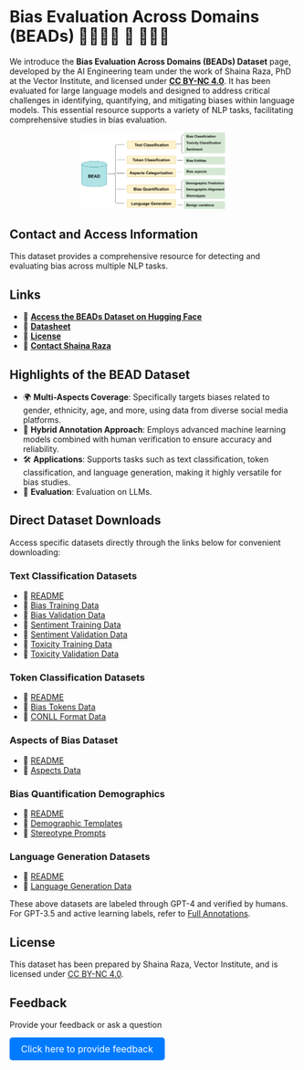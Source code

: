 # Bias Evaluation Across Domains (BEADs) 💠🔷🔹🔹 🔹 🔹🔷💠


We introduce the **Bias Evaluation Across Domains (BEADs) Dataset** page, developed by the AI Engineering team under the work of Shaina Raza, PhD at the Vector Institute, and licensed under **[CC BY-NC 4.0](https://creativecommons.org/licenses/by-nc/4.0/)**. It has been evaluated for large language models and designed to address critical challenges in identifying, quantifying, and mitigating biases within language models. This essential resource supports a variety of NLP tasks, facilitating comprehensive studies in bias evaluation.

<div style="text-align: center;">
    <img src="fig1.png" alt="BEAD Dataset Overview" style="width: 50%; height: auto;">
</div>


## Contact and Access Information
This dataset provides a comprehensive resource for detecting and evaluating bias across multiple NLP tasks.

## Links
- 📂 [**Access the BEADs Dataset on Hugging Face**](https://huggingface.co/datasets/shainar/BEAD)
- 📜 [**Datasheet**](datasheet.pdf)
- 📝 [**License**](lisence.md)
- 📧 [**Contact Shaina Raza**](mailto:shaina.raza@utoronto.ca)

## Highlights of the BEAD Dataset

- 🌍 **Multi-Aspects Coverage**: Specifically targets biases related to gender, ethnicity, age, and more, using data from diverse social media platforms.
- 🤖 **Hybrid Annotation Approach**: Employs advanced machine learning models combined with human verification to ensure accuracy and reliability.
- 🛠️ **Applications**: Supports tasks such as text classification, token classification, and language generation, making it highly versatile for bias studies.
- 🧪 **Evaluation**: Evaluation on LLMs.

## Direct Dataset Downloads

Access specific datasets directly through the links below for convenient downloading:

### Text Classification Datasets
- 📄 [README](https://huggingface.co/datasets/shainar/BEAD/blob/main/1-Text-Classification/README.MD)
- 📄 [Bias Training Data](https://huggingface.co/datasets/shainar/BEAD/blob/main/1-Text-Classification/bias-train.csv)
- 📄 [Bias Validation Data](https://huggingface.co/datasets/shainar/BEAD/blob/main/1-Text-Classification/bias-valid.csv)
- 📄 [Sentiment Training Data](https://huggingface.co/datasets/shainar/BEAD/blob/main/1-Text-Classification/sentiment-train.csv)
- 📄 [Sentiment Validation Data](https://huggingface.co/datasets/shainar/BEAD/blob/main/1-Text-Classification/sentiment-valid.csv)
- 📄 [Toxicity Training Data](https://huggingface.co/datasets/shainar/BEAD/blob/main/1-Text-Classification/toxic-train.csv)
- 📄 [Toxicity Validation Data](https://huggingface.co/datasets/shainar/BEAD/blob/main/1-Text-Classification/toxic-valid.csv)

### Token Classification Datasets
- 📄 [README](https://huggingface.co/datasets/shainar/BEAD/blob/main/2-Token-Classification/README.MD)
- 📄 [Bias Tokens Data](https://huggingface.co/datasets/shainar/BEAD/blob/main/2-Token-Classification/Bias_tokens.csv)
- 📄 [CONLL Format Data](https://huggingface.co/datasets/shainar/BEAD/viewer/2-Token_Classification/conll_bias)

### Aspects of Bias Dataset
- 📄 [README](https://huggingface.co/datasets/shainar/BEAD/blob/main/3-Aspects/README.MD)
- 📄 [Aspects Data](https://huggingface.co/datasets/shainar/BEAD/blob/main/3-Aspects/aspects.csv)

### Bias Quantification Demographics
- 📄 [README](https://huggingface.co/datasets/shainar/BEAD/blob/main/4-Bias-Quantification-Demographics/README.MD)
- 📄 [Demographic Templates](https://huggingface.co/datasets/shainar/BEAD/blob/main/4-Bias-Quantification-Demographics/demographic-template.csv)
- 📄 [Stereotype Prompts](https://huggingface.co/datasets/shainar/BEAD/blob/main/4-Bias-Quantification-Demographics/stereotype_prompts.csv)

### Language Generation Datasets
- 📄 [README](https://huggingface.co/datasets/shainar/BEAD/blob/main/5-Language-Generation/README.MD)
- 📄 [Language Generation Data](https://huggingface.co/datasets/shainar/BEAD/blob/main/5-Language-Generation/bias-debias.csv)

These above datasets are labeled through GPT-4 and verified by humans.<br>
For GPT-3.5 and active learning labels, refer to [Full Annotations](https://huggingface.co/datasets/shainar/BEAD/viewer/Full_Annotations).

## License

This dataset has been prepared by Shaina Raza, Vector Institute, and is licensed under [CC BY-NC 4.0](https://creativecommons.org/licenses/by-nc/4.0/).

## Feedback

Provide your feedback or ask a question

<a href="https://docs.google.com/forms/d/e/1FAIpQLSeisC9qRd_92SE5kFSvIwF2JvYzuIjbTaCLmvAIhMDbjUqwgg/viewform?embedded=true" style="display: inline-block; padding: 10px 20px; font-size: 16px; color: white; background-color: #007BFF; text-align: center; text-decoration: none; border-radius: 5px;">
    Click here to provide feedback
</a>
